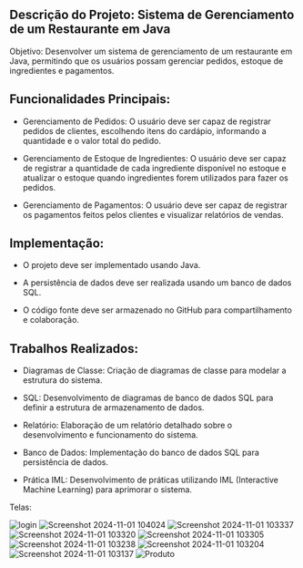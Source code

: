 ## Descrição do Projeto: Sistema de Gerenciamento de um Restaurante em Java
Objetivo: Desenvolver um sistema de gerenciamento de um restaurante em Java, permitindo que os usuários possam gerenciar pedidos, estoque de ingredientes e pagamentos.

## Funcionalidades Principais:

* Gerenciamento de Pedidos: O usuário deve ser capaz de registrar pedidos de clientes, escolhendo itens do cardápio, informando a quantidade e o valor total do pedido.

* Gerenciamento de Estoque de Ingredientes: O usuário deve ser capaz de registrar a quantidade de cada ingrediente disponível no estoque e atualizar o estoque quando ingredientes forem utilizados para fazer os pedidos.

* Gerenciamento de Pagamentos: O usuário deve ser capaz de registrar os pagamentos feitos pelos clientes e visualizar relatórios de vendas.

## Implementação:

* O projeto deve ser implementado usando Java.

* A persistência de dados deve ser realizada usando um banco de dados SQL.

* O código fonte deve ser armazenado no GitHub para compartilhamento e colaboração.

## Trabalhos Realizados:

* Diagramas de Classe: Criação de diagramas de classe para modelar a estrutura do sistema.

* SQL: Desenvolvimento de diagramas de banco de dados SQL para definir a estrutura de armazenamento de dados.

* Relatório: Elaboração de um relatório detalhado sobre o desenvolvimento e funcionamento do sistema.

* Banco de Dados: Implementação do banco de dados SQL para persistência de dados.

* Prática IML: Desenvolvimento de práticas utilizando IML (Interactive Machine Learning) para aprimorar o sistema.

Telas: 

![login](https://github.com/user-attachments/assets/e06a7efd-a002-4d09-a048-01c85ede501c)
![Screenshot 2024-11-01 104024](https://github.com/user-attachments/assets/0c87c01b-774b-4f84-8df4-7d9feea639dc)
![Screenshot 2024-11-01 103337](https://github.com/user-attachments/assets/df07f552-728f-471e-8921-854580e89045)
![Screenshot 2024-11-01 103320](https://github.com/user-attachments/assets/faad3475-a145-46d1-a84c-abafcd48dab5)
![Screenshot 2024-11-01 103305](https://github.com/user-attachments/assets/f03bc157-2081-4bc3-9c24-79ba5925155b)
![Screenshot 2024-11-01 103238](https://github.com/user-attachments/assets/19020773-3c15-4040-9237-719574b19e8a)
![Screenshot 2024-11-01 103204](https://github.com/user-attachments/assets/ef15ae45-47f3-45de-83a1-d0f39ae6d14e)
![Screenshot 2024-11-01 103137](https://github.com/user-attachments/assets/d20acd2f-04be-41dd-924b-2df81b3ce1c9)
![Produto](https://github.com/user-attachments/assets/a5de6263-8aa6-45eb-a5df-b6cdfbc4bfe7)



